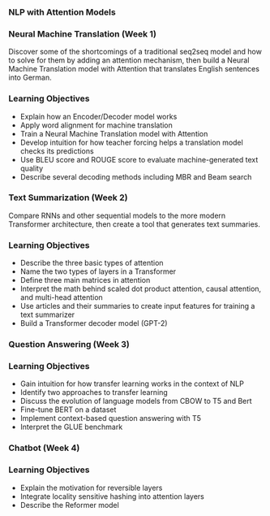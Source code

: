 ### NLP with Attention Models

### Neural Machine Translation (Week 1)

Discover some of the shortcomings of a traditional seq2seq model and how to solve for them by adding an attention mechanism, then build a Neural Machine Translation model with Attention that translates English sentences into German.

### Learning Objectives

* Explain how an Encoder/Decoder model works
* Apply word alignment for machine translation
* Train a Neural Machine Translation model with Attention
* Develop intuition for how teacher forcing helps a translation model checks its predictions
* Use BLEU score and ROUGE score to evaluate machine-generated text quality
* Describe several decoding methods including MBR and Beam search

### Text Summarization (Week 2)

Compare RNNs and other sequential models to the more modern Transformer architecture, then create a tool that generates text summaries.

### Learning Objectives

* Describe the three basic types of attention
* Name the two types of layers in a Transformer
* Define three main matrices in attention
* Interpret the math behind scaled dot product attention, causal attention, and multi-head attention
* Use articles and their summaries to create input features for training a text summarizer
* Build a Transformer decoder model (GPT-2)

### Question Answering (Week 3)

### Learning Objectives

* Gain intuition for how transfer learning works in the context of NLP
* Identify two approaches to transfer learning
* Discuss the evolution of language models from CBOW to T5 and Bert
* Fine-tune BERT on a dataset
* Implement context-based question answering with T5
* Interpret the GLUE benchmark

### Chatbot (Week 4)

### Learning Objectives

* Explain the motivation for reversible layers
* Integrate locality sensitive hashing into attention layers
* Describe the Reformer model
